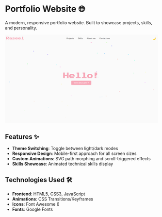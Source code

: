 # Portfolio Website 🌐

A modern, responsive portfolio website. Built to showcase projects, skills, and personality.

![Portfolio Preview](./assests/Website_Preview.png)

## Features ✨

- **Theme Switching**: Toggle between light/dark modes
- **Responsive Design**: Mobile-first approach for all screen sizes
- **Custom Animations**: SVG path morphing and scroll-triggered effects
- **Skills Showcase**: Animated technical skills display

## Technologies Used 🛠️

- **Frontend**: HTML5, CSS3, JavaScript
- **Animations**: CSS Transitions/Keyframes
- **Icons**: Font Awesome 6
- **Fonts**: Google Fonts 
